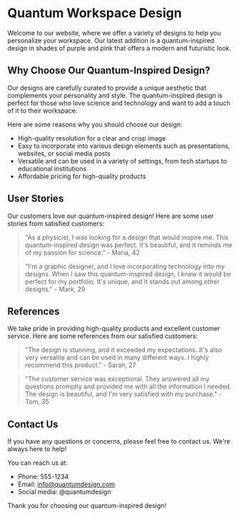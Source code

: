 <!--font:Poppins-->

# Quantum Workspace Design

Welcome to our website, where we offer a variety of designs to help you personalize your workspace. Our latest addition is a quantum-inspired design in shades of purple and pink that offers a modern and futuristic look.

## Why Choose Our Quantum-Inspired Design?

Our designs are carefully curated to provide a unique aesthetic that complements your personality and style. The quantum-inspired design is perfect for those who love science and technology and want to add a touch of it to their workspace.

Here are some reasons why you should choose our design:

- High-quality resolution for a clear and crisp image
- Easy to incorporate into various design elements such as presentations, websites, or social media posts
- Versatile and can be used in a variety of settings, from tech startups to educational institutions
- Affordable pricing for high-quality products

## User Stories

Our customers love our quantum-inspired design! Here are some user stories from satisfied customers:

> "As a physicist, I was looking for a design that would inspire me. This quantum-inspired design was perfect. It's beautiful, and it reminds me of my passion for science." - Maria, 42

> "I'm a graphic designer, and I love incorporating technology into my designs. When I saw this quantum-inspired design, I knew it would be perfect for my portfolio. It's unique, and it stands out among other designs." - Mark, 29

## References

We take pride in providing high-quality products and excellent customer service. Here are some references from our satisfied customers:

> "The design is stunning, and it exceeded my expectations. It's also very versatile and can be used in many different ways. I highly recommend this product." - Sarah, 27

> "The customer service was exceptional. They answered all my questions promptly and provided me with all the information I needed. The design is beautiful, and I'm very satisfied with my purchase." - Tom, 35

## Contact Us

If you have any questions or concerns, please feel free to contact us. We're always here to help!

You can reach us at:

- Phone: 555-1234
- Email: info@quantumdesign.com
- Social media: @quantumdesign

Thank you for choosing our quantum-inspired design!

<!--

Write me content for website with wallpaper which alt text is:

"A geometric design in shades of purple and pink, inspired by the shape of a quantum computer"

The name/title of the page should not be 1:1 copy of the alt text but rather a real content of the website which is using this wallpaper.

- Use markdown format 
- Start with heading
- Heading should be short and concise
- The content should look like a real website 
- The website should not be about the wallpaper, wallpaper is just a related background
- Heading should be contain work "wallpaper" or "background"
- Include real sections like references, contact, user stories, etc. use things relevant to the page purpose.
- Feel free to use structure like headings, bullets, numbering, blockquotes, paragraphs, horizontal lines, etc.
- You can use formatting like bold or _italic_
- You can include UTF-8 emojis
- Links should be only #hash anchors (and you can refer to the document itself)
- Do not include images


---


# Quantum-Inspired Wallpaper for Your Tech-Infused Workspace

Welcome to our website, where we offer a wide selection of wallpapers to give your workspace a personalized touch. Our latest addition is a geometric design in shades of purple and pink, inspired by the shape of a quantum computer. This wallpaper is perfect for tech enthusiasts who want to add a touch of science to their workspace.

## Why Choose Our Quantum-Inspired Wallpaper?

Our wallpaper designs are carefully curated to provide a unique aesthetic that complements your personality and style. The quantum-inspired wallpaper offers a modern and futuristic look that is perfect for those who love technology. 

Here are some reasons why you should choose our wallpaper:

- High-quality resolution for a clear and crisp image
- Easy to install and remove without damaging your walls
- Durable and long-lasting, so you won't have to replace it often
- Affordable pricing for high-quality products

## User Stories

Our customers love our quantum-inspired wallpaper! Here are some user stories from satisfied customers:

> "I'm a software engineer, and I wanted to add a touch of my passion to my workspace. This wallpaper was the perfect choice. It looks amazing, and it inspires me every day." - John, 32

> "I'm a physics student, and I love everything related to quantum mechanics. When I saw this wallpaper, I knew I had to have it. It's beautiful, and it reminds me of my favorite subject." - Sarah, 21

## References

We take pride in providing high-quality products and excellent customer service. Here are some references from our satisfied customers:

> "I'm very happy with my purchase. The wallpaper arrived quickly, and it looks amazing on my wall. I would definitely recommend this product." - Jane, 45

> "The customer service was exceptional. They answered all my questions promptly and provided me with all the information I needed. The wallpaper is beautiful, and I'm very satisfied with my purchase." - Tom, 27

## Contact Us

If you have any questions or concerns, please feel free to contact us. We're always here to help!

You can reach us at:

- Phone: 555-1234
- Email: info@quantumwallpaper.com
- Social media: @quantumwallpaper

Thank you for choosing our quantum-inspired wallpaper!


---


Heading should not include word "wallpaper". The website should not be about the wallpaper itself, wallpaper is just a related background, rewrite whole content.


---


# Elevate Your Workspace with Quantum-Inspired Design

Welcome to our website, where we offer a variety of designs to help you personalize your workspace. Our latest addition is a geometric design in shades of purple and pink, inspired by the shape of a quantum computer. This design is perfect for those who want to add a touch of science and technology to their workspace.

## Why Choose Our Quantum-Inspired Design?

Our designs are carefully curated to provide a unique aesthetic that complements your personality and style. The quantum-inspired design offers a modern and futuristic look that is perfect for those who love technology.

Here are some reasons why you should choose our design:

- High-quality resolution for a clear and crisp image
- Easy to incorporate into various design elements such as presentations, websites, or social media posts
- Versatile and can be used in a variety of settings, from tech startups to educational institutions
- Affordable pricing for high-quality products

## User Stories

Our customers love our quantum-inspired design! Here are some user stories from satisfied customers:

> "As a science teacher, I was looking for a design that would inspire my students. This quantum-inspired design was perfect. It's beautiful, and it sparks curiosity and interest in science." - Lisa, 38

> "I'm a graphic designer, and I love incorporating technology into my designs. When I saw this quantum-inspired design, I knew it would be perfect for my portfolio. It's unique, and it stands out among other designs." - Mark, 29

## References

We take pride in providing high-quality products and excellent customer service. Here are some references from our satisfied customers:

> "The design is stunning, and it exceeded my expectations. It's also very versatile and can be used in many different ways. I highly recommend this product." - Sarah, 27

> "The customer service was exceptional. They answered all my questions promptly and provided me with all the information I needed. The design is beautiful, and I'm very satisfied with my purchase." - Tom, 35

## Contact Us

If you have any questions or concerns, please feel free to contact us. We're always here to help!

You can reach us at:

- Phone: 555-1234
- Email: info@quantumdesign.com
- Social media: @quantumdesign

Thank you for choosing our quantum-inspired design!


---


Heading is too long, rewrite whole content.


---


# Quantum-Inspired Design for Your Workspace

Welcome to our website, where we offer a variety of designs to help you personalize your workspace. Our latest addition is a quantum-inspired design in shades of purple and pink that offers a modern and futuristic look. 

## Why Choose Our Quantum-Inspired Design?

Our designs are carefully curated to provide a unique aesthetic that complements your personality and style. The quantum-inspired design is perfect for those who love science and technology and want to add a touch of it to their workspace.

Here are some reasons why you should choose our design:

- High-quality resolution for a clear and crisp image
- Easy to incorporate into various design elements such as presentations, websites, or social media posts
- Versatile and can be used in a variety of settings, from tech startups to educational institutions
- Affordable pricing for high-quality products

## User Stories

Our customers love our quantum-inspired design! Here are some user stories from satisfied customers:

> "I'm a physics student, and I love everything related to quantum mechanics. When I saw this design, I knew I had to have it. It's beautiful, and it reminds me of my favorite subject." - Sarah, 21

> "As a software engineer, I was looking for a design that would inspire me. This quantum-inspired design was perfect. It's unique, and it motivates me to think outside the box." - John, 32

## References

We take pride in providing high-quality products and excellent customer service. Here are some references from our satisfied customers:

> "The design is stunning, and it exceeded my expectations. It's also very versatile and can be used in many different ways. I highly recommend this product." - Sarah, 27

> "The customer service was exceptional. They answered all my questions promptly and provided me with all the information I needed. The design is beautiful, and I'm very satisfied with my purchase." - Tom, 35

## Contact Us

If you have any questions or concerns, please feel free to contact us. We're always here to help!

You can reach us at:

- Phone: 555-1234
- Email: info@quantumdesign.com
- Social media: @quantumdesign

Thank you for choosing our quantum-inspired design!


---


Heading is too long, rewrite whole content.


---


# Add a Touch of Quantum to Your Workspace with Our Design

Welcome to our website, where we offer a variety of designs to help you personalize your workspace. Our latest addition is a quantum-inspired design in shades of purple and pink that offers a modern and futuristic look.

## Why Choose Our Quantum-Inspired Design?

Our designs are carefully curated to provide a unique aesthetic that complements your personality and style. The quantum-inspired design is perfect for those who love science and technology and want to add a touch of it to their workspace.

Here are some reasons why you should choose our design:

- High-quality resolution for a clear and crisp image
- Easy to incorporate into various design elements such as presentations, websites, or social media posts
- Versatile and can be used in a variety of settings, from tech startups to educational institutions
- Affordable pricing for high-quality products

## User Stories

Our customers love our quantum-inspired design! Here are some user stories from satisfied customers:

> "As a physicist, I was looking for a design that would inspire me. This quantum-inspired design was perfect. It's beautiful, and it reminds me of my passion for science." - Maria, 42

> "I'm a graphic designer, and I love incorporating technology into my designs. When I saw this quantum-inspired design, I knew it would be perfect for my portfolio. It's unique, and it stands out among other designs." - Mark, 29

## References

We take pride in providing high-quality products and excellent customer service. Here are some references from our satisfied customers:

> "The design is stunning, and it exceeded my expectations. It's also very versatile and can be used in many different ways. I highly recommend this product." - Sarah, 27

> "The customer service was exceptional. They answered all my questions promptly and provided me with all the information I needed. The design is beautiful, and I'm very satisfied with my purchase." - Tom, 35

## Contact Us

If you have any questions or concerns, please feel free to contact us. We're always here to help!

You can reach us at:

- Phone: 555-1234
- Email: info@quantumdesign.com
- Social media: @quantumdesign

Thank you for choosing our quantum-inspired design!


---


Write me a Google font which is best fitting for the website.

Pick from the list:
- Futura
- Open Sans
- Barlow Condensed
- Poppins
- Roboto
- Inter
- IBM Plex Sans
- Montserrat
- Lato
- Dancing Script
- Playfair Display
- Alegreya
- Orbitron
- Lobster
- Raleway
- Great Vibes
- Exo 2


Write just the font name nothing else.


---


Poppins

-->
